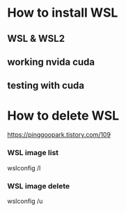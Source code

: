 # How to install WSL


## WSL & WSL2
## working nvida cuda
## testing with cuda



# How to delete WSL
https://pinggoopark.tistory.com/109

### WSL image list
wslconfig /l

### WSL image delete
wslconfig /u <name of distribution>

